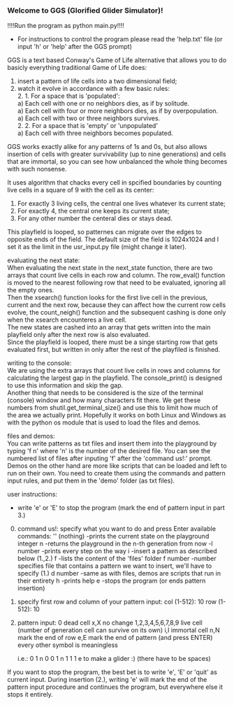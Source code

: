 ### Welcome to GGS (Glorified Glider Simulator)!

!!!!Run the program as python main.py!!!!

   * For instructions to control the program please read the 'help.txt' file (or
input 'h' or 'help' after the GGS prompt)

GGS is a text based Conway's Game of Life alternative that allows you to do basicly everything traditional Game of Life does:   
1. insert a pattern of life cells into a two dimensional field;
2. watch it evolve in accordance with a few basic rules:   
    2. 1. For a space that is 'populated':  
	     a) Each cell with one or no neighbors dies, as if by solitude.   
		 a) Each cell with four or more neighbors dies, as if by overpopulation.   
		 a) Each cell with two or three neighbors survives.   
	2. 2. For a space that is 'empty' or 'unpopulated'   
		 a) Each cell with three neighbors becomes populated.   

GGS works exactly alike for any patterns of 1s and 0s, but also allows
insertion of cells with greater survivability (up to nine generations) and cells that are immortal, so you can see how unbalanced the whole thing becomes with such nonsense.   

It uses algorithm that chacks every cell in spcified boundaries by counting live cells in a square of 9 with the cell as its center:   
1. For exactly 3 living cells, the central one lives whatever its current state;
2. For exactly 4, the central one keeps its current state;
3. For any other number the centeral dies or stays dead.

This playfield is looped, so patternes can migrate over the edges to opposite
ends of the field. The default size of the field is 1024x1024 and I set it as
the limit in the usr_input.py file (might change it later).   

evaluating the next state:   
	When evaluating the next state in the next_state function, there are two
arrays that count live cells in each row and column. The row_eval() function
is moved to the nearest following row that need to be evaluated, ignoring all
the empty ones.   
	 Then the xsearch() function looks for the first live cell in
the previous, current and the next row, because they can affect how the
current row cells evolve, the count_neigh() function and the subsequent
cashing is done only when the xsearch encounteres a live cell.   
	The new states are cashed into an array that gets written into the main
playfield only after the next row is also evaluated.   
	Since the playfield is looped, there must be a singe starting row that gets
evaluated first, but written in only after the rest of the playfiled is
finished.   

writing to the console:   
	We are using the extra arrays that count live cells in rows and
columns for calculating the largest gap in the playfield. The
console_print() is designed to use this information and skip the gap.   
	Another thing that needs to be considered is the size of the terminal
(console) window and how many characters fit there. We get these numbers from
shutil.get_terminal_size() and use this to limit how much of the area we
actually print. Hopefully it works on both Linux and Windows as with the
python os module that is used to load the files and demos.   

files and demos:   
	You can write patterns as txt files and insert them into the
playground by typing 'f n' where 'n' is the number of the desired file. You
can see the numbered list of files after inputing 'f' after the 'command us!:'
prompt.   
	Demos on the other hand are more like scripts that can be loaded and
left to run on their own. You need to create them using the commands and
pattern input rules, and put them in the 'demo' folder (as txt files).   

user instructions:
* write 'e' or 'E' to stop the program (mark the end of pattern input in part 3.)
0. command us!: specify what you want to do and press Enter
  available commands:
	'' (nothing)	-prints the current state on the playground
	integer	n	-returns the playground in the n-th generation
			 from now
	-l number	-prints every step on the way
	i		-insert a pattern as described below (1.,2.)
	f		-lists the content of the 'files' folder
	f number	-number specifies file that contains a pattern
			 we want to insert, we'll have to specify (1.)
	d number	-same as with files, demos are scripts that run
			 in their entirety
	h		-prints help
	e		-stops the program (or ends pattern insertion)

1. specify first row and column of your pattern input:
  col (1-512): 10
  row (1-512): 10

2. pattern input:
  0  			dead cell
  x,X 			no change
  1,2,3,4,5,6,7,8,9 	live cell (number of generation cell can survive on its own)
  i,I			immortal cell
  n,N			mark the end of row
  e,E			mark the end of pattern (and press ENTER)
  every other symbol is meaningless

	i.e.:	0 1 n
		0 0 1 n
		1 1 1 e 
	to make a glider :)
	(there have to be spaces)

If you want to stop the program, the best bet is to write 'e', 'E' or 'quit' as current input.
During insertion (2.), writing 'e' will mark the end of the pattern input
procedure and continues the program, but everywhere else it stops it entirely.
